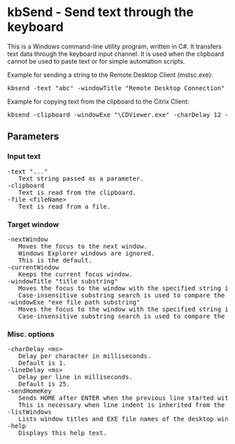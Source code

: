# kbSend - Send text through the keyboard

This is a Windows command-line utility program, written in C#.
It transfers text data through the keyboard input channel.
It is used when the clipboard cannot be used to paste text or for simple automation scripts.

Example for sending a string to the Remote Desktop Client (mstsc.exe):

<pre>kbsend -text "abc" -windowTitle "Remote Desktop Connection"</pre>

Example for copying text from the clipboard to the Citrix Client:

<pre>kbsend -clipboard -windowExe "\CDViewer.exe" -charDelay 12 -lineDelay 125</pre>

## Parameters

### Input text

<pre>
-text "..."
   Text string passed as a parameter.
-clipboard
   Text is read from the clipboard.
-file &lt;fileName&gt;
   Text is read from a file.
</pre>

### Target window

<pre>
-nextWindow
   Moves the focus to the next window.
   Windows Explorer windows are ignored.
   This is the default.
-currentWindow
   Keeps the current focus window.
-windowTitle "title substring"
   Moves the focus to the window with the specified string in the title.
   Case-insensitive substring search is used to compare the window titles.
-windowExe "exe file path substring"
   Moves the focus to the window with the specified string in the EXE file path.
   Case-insensitive substring search is used to compare the EXE file paths.
</pre>

### Misc. options

<pre>
-charDelay &lt;ms&gt;
   Delay per character in milliseconds.
   Default is 1.
-lineDelay &lt;ms&gt;
   Delay per line in milliseconds.
   Default is 25.
-sendHomeKey
   Sends HOME after ENTER when the previous line started with blanks.
   This is necessary when line indent is inherited from the line above.
-listWindows
   Lists window titles and EXE file names of the desktop windows.
-help
   Displays this help text.
</pre>
